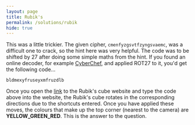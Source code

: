 ```yaml
---
layout: page
title: Rubik's
permalink: /solutions/rubik
hide: true
---
```


This was a little trickier. The given cipher, `cmenfyzgsvtfzyngsvaemc`, was a difficult one to crack, so the hint here was very helpful. The code was to be shifted by 27 after doing some simple maths from the hint. If you found an online decoder, for example [CyberChef](https://gchq.github.io/CyberChef/ "I Might Help You"), and applied ROT27 to it, you'd get the following code...

`bldmexyfruseyxmfruzdlb`

Once you open the [link](https://ruwix.com/online-puzzle-simulators/ "I Might Help You") to the Rubik's cube website and type the code above into the website, the Rubik's cube rotates in the corresponding directions due to the shortcuts entered. Once you have applied these moves, the colours that make up the top corner (nearest to the camera) are **YELLOW_GREEN_RED**. This is the answer to the question.